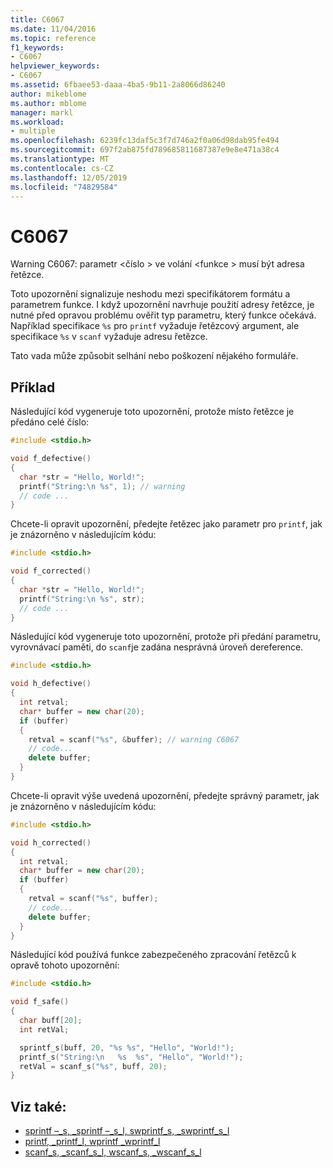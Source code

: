 ```yaml
---
title: C6067
ms.date: 11/04/2016
ms.topic: reference
f1_keywords:
- C6067
helpviewer_keywords:
- C6067
ms.assetid: 6fbaee53-daaa-4ba5-9b11-2a8066d86240
author: mikeblome
ms.author: mblome
manager: markl
ms.workload:
- multiple
ms.openlocfilehash: 6239fc13daf5c3f7d746a2f0a06d98dab95fe494
ms.sourcegitcommit: 697f2ab875fd789685811687387e9e8e471a38c4
ms.translationtype: MT
ms.contentlocale: cs-CZ
ms.lasthandoff: 12/05/2019
ms.locfileid: "74829584"
---
```

# <a name="c6067"></a>C6067

Warning C6067: parametr \<číslo > ve volání \<funkce > musí být adresa řetězce.

Toto upozornění signalizuje neshodu mezi specifikátorem formátu a parametrem funkce. I když upozornění navrhuje použití adresy řetězce, je nutné před opravou problému ověřit typ parametru, který funkce očekává. Například specifikace `%s` pro `printf` vyžaduje řetězcový argument, ale specifikace `%s` v `scanf` vyžaduje adresu řetězce.

Tato vada může způsobit selhání nebo poškození nějakého formuláře.

## <a name="example"></a>Příklad

Následující kód vygeneruje toto upozornění, protože místo řetězce je předáno celé číslo:

```cpp
#include <stdio.h>

void f_defective()
{
  char *str = "Hello, World!";
  printf("String:\n %s", 1); // warning
  // code ...
}
```

Chcete-li opravit upozornění, předejte řetězec jako parametr pro `printf`, jak je znázorněno v následujícím kódu:

```cpp
#include <stdio.h>

void f_corrected()
{
  char *str = "Hello, World!";
  printf("String:\n %s", str);
  // code ...
}
```

Následující kód vygeneruje toto upozornění, protože při předání parametru, vyrovnávací paměti, do `scanf`je zadána nesprávná úroveň dereference.

```cpp
#include <stdio.h>

void h_defective()
{
  int retval;
  char* buffer = new char(20);
  if (buffer)
  {
    retval = scanf("%s", &buffer); // warning C6067
    // code...
    delete buffer;
  }
}
```

Chcete-li opravit výše uvedená upozornění, předejte správný parametr, jak je znázorněno v následujícím kódu:

```cpp
#include <stdio.h>

void h_corrected()
{
  int retval;
  char* buffer = new char(20);
  if (buffer)
  {
    retval = scanf("%s", buffer);
    // code...
    delete buffer;
  }
}
```

Následující kód používá funkce zabezpečeného zpracování řetězců k opravě tohoto upozornění:

```cpp
#include <stdio.h>

void f_safe()
{
  char buff[20];
  int retVal;

  sprintf_s(buff, 20, "%s %s", "Hello", "World!");
  printf_s("String:\n   %s  %s", "Hello", "World!");
  retVal = scanf_s("%s", buff, 20);
}
```

## <a name="see-also"></a>Viz také:

- [sprintf –\_s, \_sprintf –\_s\_l, swprintf\_s, \_swprintf\_s\_l](/cpp/c-runtime-library/reference/sprintf-s-sprintf-s-l-swprintf-s-swprintf-s-l)
- [printf, \_printf\_l, wprintf \_wprintf\_l](/cpp/c-runtime-library/reference/printf-printf-l-wprintf-wprintf-l)
- [scanf\_s, \_scanf\_s\_l, wscanf\_s, \_wscanf\_s\_l](/cpp/c-runtime-library/reference/scanf-s-scanf-s-l-wscanf-s-wscanf-s-l)
